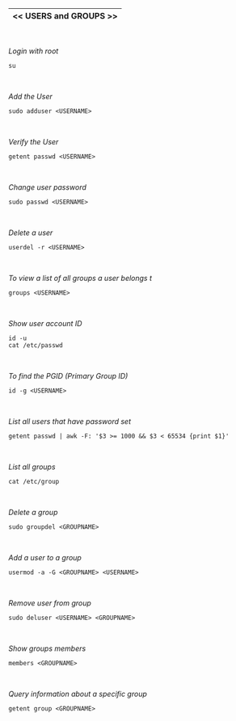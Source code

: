 |<< USERS and GROUPS >>|
|-------------|
<br>

*Login with root*
```
su
```
<br>

*Add the User*
```
sudo adduser <USERNAME>
```
<br>

*Verify the User*
```
getent passwd <USERNAME>
```
<br>

*Change user password*
```
sudo passwd <USERNAME>
```
<br>

*Delete a user*
```
userdel -r <USERNAME>
```
<br>

*To view a list of all groups a user belongs t*
```
groups <USERNAME>
```
<br>

*Show user account ID*
```
id -u
cat /etc/passwd
```
<br>

*To find the PGID (Primary Group ID)*
```
id -g <USERNAME>
```
<br>

*List all users that have password set*
```
getent passwd | awk -F: '$3 >= 1000 && $3 < 65534 {print $1}'
```
<br>

*List all groups*
```
cat /etc/group
```
<br>

*Delete a group*
```
sudo groupdel <GROUPNAME>
```
<br>

*Add a user to a group*
```
usermod -a -G <GROUPNAME> <USERNAME>
```
<br>

*Remove user from group*
```
sudo deluser <USERNAME> <GROUPNAME>
```
<br>

*Show groups members*
```
members <GROUPNAME>
```
<br>

*Query information about a specific group*
```
getent group <GROUPNAME>
```
<br>
